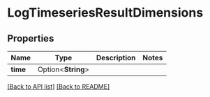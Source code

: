 # LogTimeseriesResultDimensions

## Properties

Name | Type | Description | Notes
------------ | ------------- | ------------- | -------------
**time** | Option<**String**> |  | 

[[Back to API list]](../README.md#documentation-for-api-endpoints) [[Back to README]](../README.md)


